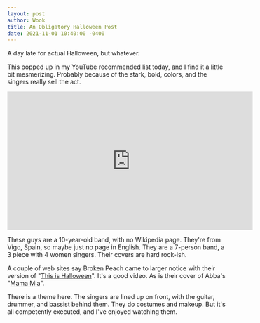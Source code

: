 ```yaml
---
layout: post
author: Wook
title: An Obligatory Halloween Post
date: 2021-11-01 10:40:00 -0400
---
```


A day late for actual Halloween, but whatever.

This popped up in my YouTube recommended list today, and I find it a little bit mesmerizing.  Probably because of the stark, bold, colors, and the singers really sell the act.

<iframe width="560" height="315" src="https://www.youtube-nocookie.com/embed/Q45yicposyI" title="Broken Peach - Tainted Love" frameborder="0" allowfullscreen></iframe>

These guys are a 10-year-old band, with no Wikipedia page.  They're from Vigo, Spain, so maybe just no page in English.  They are a 7-person band, a 3 piece with 4 women singers.  Their covers are hard rock-ish.

A couple of web sites say Broken Peach came to larger notice with their version of "[This is Halloween](https://www.youtube.com/watch?v=YNiI6C0142g "Tim Burton - This is Halloween (by Broken Peach)")".  It's a good video.  As is their cover of Abba's "[Mama Mia](https://www.youtube.com/watch?v=T3TFq7UUWSE "ABBA - Mamma Mia (by Broken Peach)")".

There is a theme here.  The singers are lined up on front, with the guitar, drummer, and bassist behind them.  They do costumes and makeup.  But it's all competently executed, and I've enjoyed watching them.